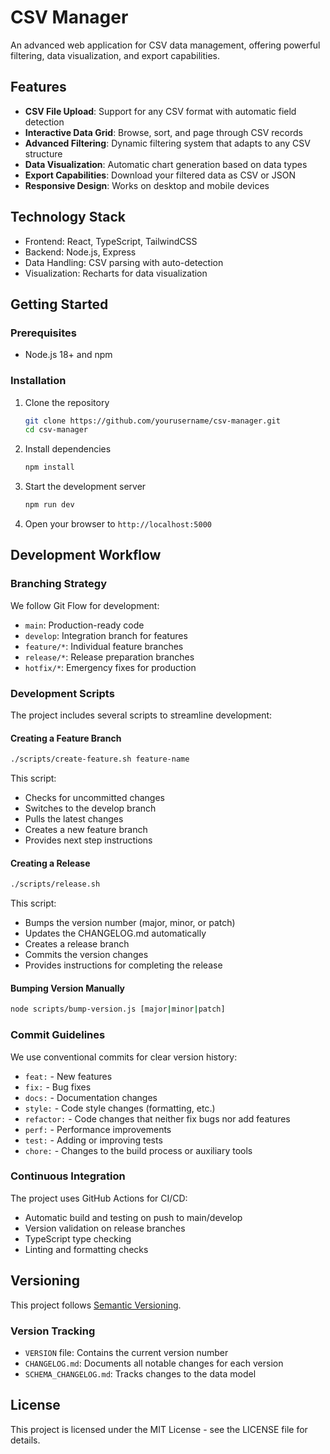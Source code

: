 # CSV Manager

An advanced web application for CSV data management, offering powerful filtering, data visualization, and export capabilities.

## Features

- **CSV File Upload**: Support for any CSV format with automatic field detection
- **Interactive Data Grid**: Browse, sort, and page through CSV records
- **Advanced Filtering**: Dynamic filtering system that adapts to any CSV structure
- **Data Visualization**: Automatic chart generation based on data types
- **Export Capabilities**: Download your filtered data as CSV or JSON
- **Responsive Design**: Works on desktop and mobile devices

## Technology Stack

- Frontend: React, TypeScript, TailwindCSS
- Backend: Node.js, Express
- Data Handling: CSV parsing with auto-detection
- Visualization: Recharts for data visualization

## Getting Started

### Prerequisites

- Node.js 18+ and npm

### Installation

1. Clone the repository
   ```bash
   git clone https://github.com/yourusername/csv-manager.git
   cd csv-manager
   ```

2. Install dependencies
   ```bash
   npm install
   ```

3. Start the development server
   ```bash
   npm run dev
   ```

4. Open your browser to `http://localhost:5000`

## Development Workflow

### Branching Strategy

We follow Git Flow for development:

- `main`: Production-ready code
- `develop`: Integration branch for features
- `feature/*`: Individual feature branches
- `release/*`: Release preparation branches
- `hotfix/*`: Emergency fixes for production

### Development Scripts

The project includes several scripts to streamline development:

#### Creating a Feature Branch

```bash
./scripts/create-feature.sh feature-name
```

This script:
- Checks for uncommitted changes
- Switches to the develop branch
- Pulls the latest changes
- Creates a new feature branch
- Provides next step instructions

#### Creating a Release

```bash
./scripts/release.sh
```

This script:
- Bumps the version number (major, minor, or patch)
- Updates the CHANGELOG.md automatically
- Creates a release branch
- Commits the version changes
- Provides instructions for completing the release

#### Bumping Version Manually

```bash
node scripts/bump-version.js [major|minor|patch]
```

### Commit Guidelines

We use conventional commits for clear version history:

- `feat:` - New features
- `fix:` - Bug fixes
- `docs:` - Documentation changes
- `style:` - Code style changes (formatting, etc.)
- `refactor:` - Code changes that neither fix bugs nor add features
- `perf:` - Performance improvements
- `test:` - Adding or improving tests
- `chore:` - Changes to the build process or auxiliary tools

### Continuous Integration

The project uses GitHub Actions for CI/CD:

- Automatic build and testing on push to main/develop
- Version validation on release branches
- TypeScript type checking
- Linting and formatting checks

## Versioning

This project follows [Semantic Versioning](https://semver.org/).

### Version Tracking

- `VERSION` file: Contains the current version number
- `CHANGELOG.md`: Documents all notable changes for each version
- `SCHEMA_CHANGELOG.md`: Tracks changes to the data model

## License

This project is licensed under the MIT License - see the LICENSE file for details.